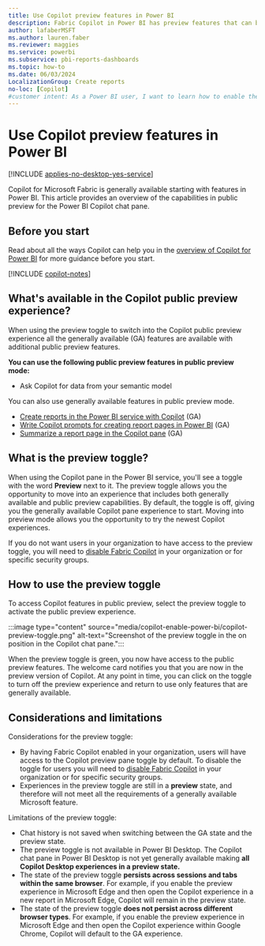 ```yaml
---
title: Use Copilot preview features in Power BI
description: Fabric Copilot in Power BI has preview features that can be enabled with the flip of a switch.
author: lafaberMSFT
ms.author: lauren.faber
ms.reviewer: maggies
ms.service: powerbi
ms.subservice: pbi-reports-dashboards
ms.topic: how-to
ms.date: 06/03/2024
LocalizationGroup: Create reports
no-loc: [Copilot]
#customer intent: As a Power BI user, I want to learn how to enable the preview features in Fabric Copilot for Power BI.
---
```


# Use Copilot preview features in Power BI

[!INCLUDE [applies-no-desktop-yes-service](../includes/applies-no-desktop-yes-service.md)]

Copilot for Microsoft Fabric is generally available starting with features in Power BI. This article provides an overview of the capabilities in public preview for the Power BI Copilot chat pane.

## Before you start

Read about all the ways Copilot can help you in the [overview of Copilot for Power BI](copilot-introduction.md) for more guidance before you start.

[!INCLUDE [copilot-notes](../includes/copilot-notes.md)]

## What's available in the Copilot public preview experience?

When using the preview toggle to switch into the Copilot public preview experience all the generally available (GA) features are available with additional public preview features. 

**You can use the following public preview features in public preview mode:**
- Ask Copilot for data from your semantic model

You can also use generally available features in public preview mode.
- [Create reports in the Power BI service with Copilot](copilot-create-report-service) (GA)
- [Write Copilot prompts for creating report pages in Power BI](copilot-prompts-report-pages) (GA) 
- [Summarize a report page in the Copilot pane](copilot-pane-summarize-content) (GA)

## What is the preview toggle?

When using the Copilot pane in the Power BI service, you'll see a toggle with the word **Preview** next to it. The preview toggle allows you the opportunity to move into an experience that includes both generally available and public preview capabilities. By default, the toggle is off, giving you the generally available Copilot pane experience to start. Moving into preview mode allows you the opportunity to try the newest Copilot experiences.

If you do not want users in your organization to have access to the preview toggle, you will need to [disable Fabric Copilot](/fabric/admin/service-admin-portal-copilot) in your organization or for specific security groups.

## How to use the preview toggle

To access Copilot features in public preview, select the preview toggle to activate the public preview experience.

:::image type="content" source="media/copilot-enable-power-bi/copilot-preview-toggle.png" alt-text="Screenshot of the preview toggle in the on position in the Copilot chat pane.":::

When the preview toggle is green, you now have access to the public preview features. The welcome card notifies you that you are now in the preview version of Copilot. At any point in time, you can click on the toggle to turn off the preview experience and return to use only features that are generally available. 

## Considerations and limitations

Considerations for the preview toggle:

- By having Fabric Copilot enabled in your organization, users will have access to the Copilot preview pane toggle by default. To disable the toggle for users you will need to [disable Fabric Copilot](/fabric/admin/service-admin-portal-copilot) in your organization or for specific security groups.
- Experiences in the preview toggle are still in a **preview** state, and therefore will not meet all the requirements of a generally available Microsoft feature. 

Limitations of the preview toggle:

- Chat history is not saved when switching between the GA state and the preview state. 
- The preview toggle is not available in Power BI Desktop. The Copilot chat pane in Power BI Desktop is not yet generally available making **all Copilot Desktop experiences in a preview state.**
- The state of the preview toggle **persists across sessions and tabs within the same browser**. For example, if you enable the preview experience in Microsoft Edge and then open the Copilot experience in a new report in Microsoft Edge, Copilot will remain in the preview state. 
- The state of the preview toggle **does not persist across different browser types**. For example, if you enable the preview experience in Microsoft Edge and then open the Copilot experience within Google Chrome, Copilot will default to the GA experience. 

